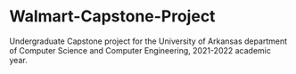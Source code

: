 # Walmart-Capstone-Project
Undergraduate Capstone project for the University of Arkansas department of Computer Science and Computer Engineering, 2021-2022 academic year.
